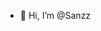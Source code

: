 - 👋 Hi, I’m @Sanzz


<!---
Sanzdk/Sanzdk is a ✨ special ✨ repository because its `README.md` (this file) appears on your GitHub profile.
You can click the Preview link to take a look at your changes.
--->

